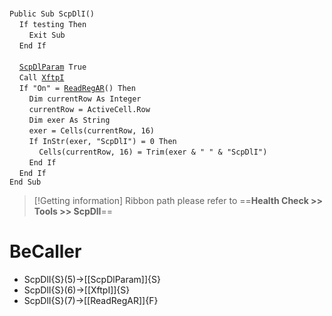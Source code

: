 &nbsp;  &nbsp;  &nbsp;  &nbsp;  
`Public Sub ScpDlI()`  
&nbsp;&nbsp;&nbsp;&nbsp;`If testing Then`  
&nbsp;&nbsp;&nbsp;&nbsp;&nbsp;&nbsp;&nbsp;&nbsp;`Exit Sub`  
&nbsp;&nbsp;&nbsp;&nbsp;`End If`  
&nbsp;  &nbsp;  &nbsp;  &nbsp;  
&nbsp;&nbsp;&nbsp;&nbsp;[`ScpDlParam`](ScpDlParam)` True`  
&nbsp;&nbsp;&nbsp;&nbsp;`Call `[`XftpI`](XftpI)  
&nbsp;&nbsp;&nbsp;&nbsp;`If "On" = `[`ReadRegAR`](ReadRegAR)`() Then`  
&nbsp;&nbsp;&nbsp;&nbsp;&nbsp;&nbsp;&nbsp;&nbsp;`Dim currentRow As Integer`  
&nbsp;&nbsp;&nbsp;&nbsp;&nbsp;&nbsp;&nbsp;&nbsp;`currentRow = ActiveCell.Row`  
&nbsp;&nbsp;&nbsp;&nbsp;&nbsp;&nbsp;&nbsp;&nbsp;`Dim exer As String`  
&nbsp;&nbsp;&nbsp;&nbsp;&nbsp;&nbsp;&nbsp;&nbsp;`exer = Cells(currentRow, 16)`  
&nbsp;&nbsp;&nbsp;&nbsp;&nbsp;&nbsp;&nbsp;&nbsp;`If InStr(exer, "ScpDlI") = 0 Then`  
&nbsp;&nbsp;&nbsp;&nbsp;&nbsp;&nbsp;&nbsp;&nbsp;&nbsp;&nbsp;&nbsp;&nbsp;`Cells(currentRow, 16) = Trim(exer & " " & "ScpDlI")`  
&nbsp;&nbsp;&nbsp;&nbsp;&nbsp;&nbsp;&nbsp;&nbsp;`End If`  
&nbsp;&nbsp;&nbsp;&nbsp;`End If`  
`End Sub`  


> [!Getting information]
> Ribbon path please refer to ==**Health Check >> Tools >> ScpDlI**==


# BeCaller
- ScpDlI{S}(5)->[[ScpDlParam]]{S}
- ScpDlI{S}(6)->[[XftpI]]{S}
- ScpDlI{S}(7)->[[ReadRegAR]]{F}


